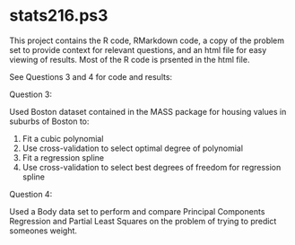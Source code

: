 # stats216.ps3

This project contains the R code, RMarkdown code, a copy of the problem set to provide context for relevant questions, and
an html file for easy viewing of results. Most of the R code is prsented in the html file.

See Questions 3 and 4 for code and results:

Question 3: 

Used Boston dataset contained in the MASS package for housing values in suburbs of Boston to:

1. Fit a cubic polynomial
2. Use cross-validation to select optimal degree of polynomial
3. Fit a regression spline
4. Use cross-validation to select best degrees of freedom for regression spline

Question 4:

Used a Body data set to perform and compare Principal Components Regression and Partial Least Squares 
on the problem of trying to predict someones weight.
